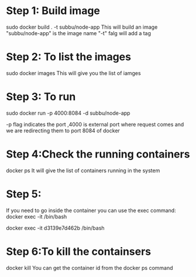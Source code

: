 # Step 1: Build image
sudo docker build . -t subbu/node-app
This will build an image
"subbu/node-app" is the image name
"-t" falg will add a tag
# Step 2: To list the images
sudo docker images
This will give you the list of iamges 
# Step 3: To run 
sudo docker run -p 4000:8084 -d subbu/node-app

-p flag indicates the port ,4000 is external port where request comes and we are redirecting them to port 8084 of docker

# Step 4:Check the running containers
docker ps
It will give the list of containers running in the system

# Step 5:
If you need to go inside the container you can use the exec command:
docker exec -it <container id> /bin/bash

docker exec -it d3139e7d462b /bin/bash


# Step 6:To kill the containsers
docker kill <container id>
You can get the container id from the docker ps command

